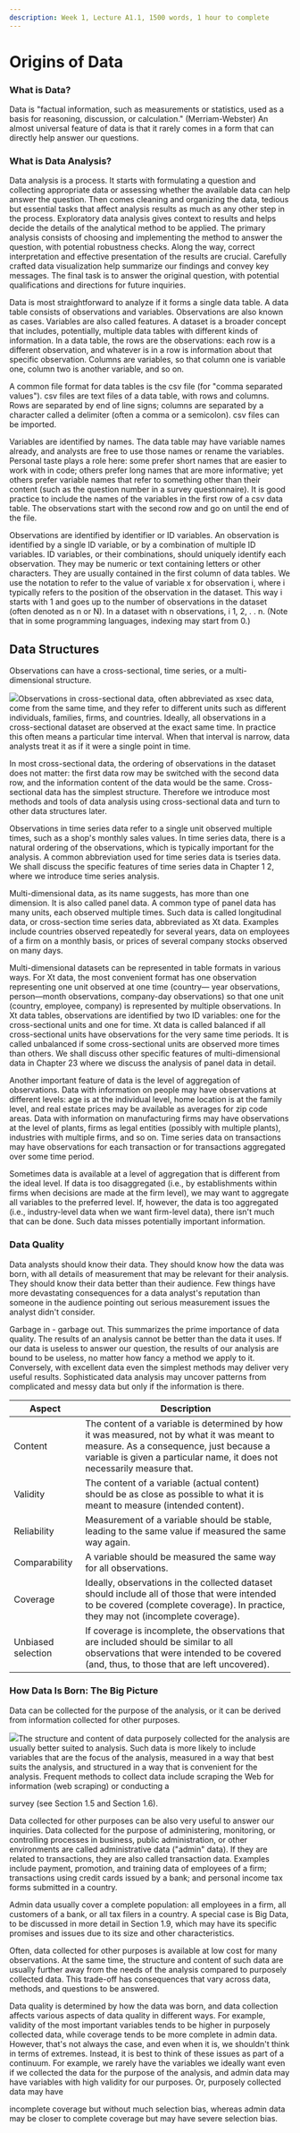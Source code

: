 ```yaml
---
description: Week 1, Lecture A1.1, 1500 words, 1 hour to complete
---
```


# Origins of Data

### What is Data?

Data is "factual information, such as measurements or statistics, used as a basis for reasoning, discussion, or calculation." (Merriam-Webster) An almost universal feature of data is that it rarely comes in a form that can directly help answer our questions.&#x20;

### What is Data Analysis?

Data analysis is a process. It starts with formulating a question and collecting appropriate data or assessing whether the available data can help answer the question. Then comes cleaning and organizing the data, tedious but essential tasks that affect analysis results as much as any other step in the process. Exploratory data analysis gives context to results and helps decide the details of the analytical method to be applied. The primary analysis consists of choosing and implementing the method to answer the question, with potential robustness checks. Along the way, correct interpretation and effective presentation of the results are crucial. Carefully crafted data visualization help summarize our findings and convey key messages. The final task is to answer the original question, with potential qualifications and directions for future inquiries.

Data is most straightforward to analyze if it forms a single data table. A data table consists of observations and variables. Observations are also known as cases. Variables are also called features. A dataset is a broader concept that includes, potentially, multiple data tables with different kinds of information. In a data table, the rows are the observations: each row is a different observation, and whatever is in a row is information about that specific observation. Columns are variables, so that column one is variable one, column two is another variable, and so on.

A common file format for data tables is the csv file (for "comma separated values"). csv files are text files of a data table, with rows and columns. Rows are separated by end of line signs; columns are separated by a character called a delimiter (often a comma or a semicolon). csv files can be imported.

Variables are identified by names. The data table may have variable names already, and analysts are free to use those names or rename the variables. Personal taste plays a role here: some prefer short names that are easier to work with in code; others prefer long names that are more informative; yet others prefer variable names that refer to something other than their content (such as the question number in a survey questionnaire). It is good practice to include the names of the variables in the first row of a csv data table. The observations start with the second row and go on until the end of the file.

Observations are identified by identifier or ID variables. An observation is identified by a single ID variable, or by a combination of multiple ID variables. ID variables, or their combinations, should uniquely identify each observation. They may be numeric or text containing letters or other characters. They are usually contained in the first column of data tables. We use the notation to refer to the value of variable x for observation i, where i typically refers to the position of the observation in the dataset. This way i starts with 1 and goes up to the number of observations in the dataset (often denoted as n or N). In a dataset with n observations, i 1, 2, . . n. (Note that in some programming languages, indexing may start from 0.)

## Data Structures

Observations can have a cross-sectional, time series, or a multi-dimensional structure.

![](file:///C:/Users/armin/AppData/Local/Temp/msohtmlclip1/01/clip\_image002.jpg)Observations in cross-sectional data, often abbreviated as xsec data, come from the same time, and they refer to different units such as different individuals, families, firms, and countries. Ideally, all observations in a cross-sectional dataset are observed at the exact same time. In practice this often means a particular time interval. When that interval is narrow, data analysts treat it as if it were a single point in time.

In most cross-sectional data, the ordering of observations in the dataset does not matter: the first data row may be switched with the second data row, and the information content of the data would be the same. Cross-sectional data has the simplest structure. Therefore we introduce most methods and tools of data analysis using cross-sectional data and turn to other data structures later.

Observations in time series data refer to a single unit observed multiple times, such as a shop's monthly sales values. In time series data, there is a natural ordering of the observations, which is typically important for the analysis. A common abbreviation used for time series data is tseries data. We shall discuss the specific features of time series data in Chapter 1 2, where we introduce time series analysis.

Multi-dimensional data, as its name suggests, has more than one dimension. It is also called panel data. A common type of panel data has many units, each observed multiple times. Such data is called longitudinal data, or cross-section time series data, abbreviated as Xt data. Examples include countries observed repeatedly for several years, data on employees of a firm on a monthly basis, or prices of several company stocks observed on many days.

Multi-dimensional datasets can be represented in table formats in various ways. For Xt data, the most convenient format has one observation representing one unit observed at one time (country— year observations, person—month observations, company-day observations) so that one unit (country, employee, company) is represented by multiple observations. In Xt data tables, observations are identified by two ID variables: one for the cross-sectional units and one for time. Xt data is called balanced if all cross-sectional units have observations for the very same time periods. It is called unbalanced if some cross-sectional units are observed more times than others. We shall discuss other specific features of multi-dimensional data in Chapter 23 where we discuss the analysis of panel data in detail.

Another important feature of data is the level of aggregation of observations. Data with information on people may have observations at different levels: age is at the individual level, home location is at the family level, and real estate prices may be available as averages for zip code areas. Data with information on manufacturing firms may have observations at the level of plants, firms as legal entities (possibly with multiple plants), industries with multiple firms, and so on. Time series data on transactions may have observations for each transaction or for transactions aggregated over some time period.

Sometimes data is available at a level of aggregation that is different from the ideal level. If data is too disaggregated (i.e., by establishments within firms when decisions are made at the firm level), we may want to aggregate all variables to the preferred level. If, however, the data is too aggregated (i.e., industry-level data when we want firm-level data), there isn't much that can be done. Such data misses potentially important information.

### Data Quality

Data analysts should know their data. They should know how the data was born, with all details of measurement that may be relevant for their analysis. They should know their data better than their audience. Few things have more devastating consequences for a data analyst's reputation than someone in the audience pointing out serious measurement issues the analyst didn't consider.

Garbage in - garbage out. This summarizes the prime importance of data quality. The results of an analysis cannot be better than the data it uses. If our data is useless to answer our question, the results of our analysis are bound to be useless, no matter how fancy a method we apply to it. Conversely, with excellent data even the simplest methods may deliver very useful results. Sophisticated data analysis may uncover patterns from complicated and messy data but only if the information is there.

| Aspect             | Description                                                                                                                                                                                                      |
| ------------------ | ---------------------------------------------------------------------------------------------------------------------------------------------------------------------------------------------------------------- |
| Content            | The content of a variable is determined by how it was measured, not by what it was meant to measure. As a consequence, just because a variable is given a particular name, it does not necessarily measure that. |
| Validity           | The content of a variable (actual content) should be as close as possible to what it is meant to measure (intended content).                                                                                     |
| Reliability        | Measurement of a variable should be stable, leading to the same value if measured the same way again.                                                                                                            |
| Comparability      | A variable should be measured the same way for all observations.                                                                                                                                                 |
| Coverage           | Ideally, observations in the collected dataset should include all of those that were intended to be covered (complete coverage). In practice, they may not (incomplete coverage).                                |
| Unbiased selection | If coverage is incomplete, the observations that are included should be similar to all observations that were intended to be covered (and, thus, to those that are left uncovered).                              |

### How Data Is Born: The Big Picture

Data can be collected for the purpose of the analysis, or it can be derived from information collected for other purposes.

![](file:///C:/Users/armin/AppData/Local/Temp/msohtmlclip1/01/clip\_image002.jpg)The structure and content of data purposely collected for the analysis are usually better suited to analysis. Such data is more likely to include variables that are the focus of the analysis, measured in a way that best suits the analysis, and structured in a way that is convenient for the analysis. Frequent methods to collect data include scraping the Web for information (web scraping) or conducting a

survey (see Section 1.5 and Section 1.6).

Data collected for other purposes can be also very useful to answer our inquiries. Data collected for the purpose of administering, monitoring, or controlling processes in business, public administration, or other environments are called administrative data ("admin" data). If they are related to transactions, they are also called transaction data. Examples include payment, promotion, and training data of employees of a firm; transactions using credit cards issued by a bank; and personal income tax forms submitted in a country.

Admin data usually cover a complete population: all employees in a firm, all customers of a bank, or all tax filers in a country. A special case is Big Data, to be discussed in more detail in Section 1.9, which may have its specific promises and issues due to its size and other characteristics.

Often, data collected for other purposes is available at low cost for many observations. At the same time, the structure and content of such data are usually further away from the needs of the analysis compared to purposely collected data. This trade-off has consequences that vary across data, methods, and questions to be answered.

Data quality is determined by how the data was born, and data collection affects various aspects of data quality in different ways. For example, validity of the most important variables tends to be higher in purposely collected data, while coverage tends to be more complete in admin data. However, that's not always the case, and even when it is, we shouldn't think in terms of extremes. Instead, it is best to think of these issues as part of a continuum. For example, we rarely have the variables we ideally want even if we collected the data for the purpose of the analysis, and admin data may have variables with high validity for our purposes. Or, purposely collected data may have

incomplete coverage but without much selection bias, whereas admin data may be closer to complete coverage but may have severe selection bias.
